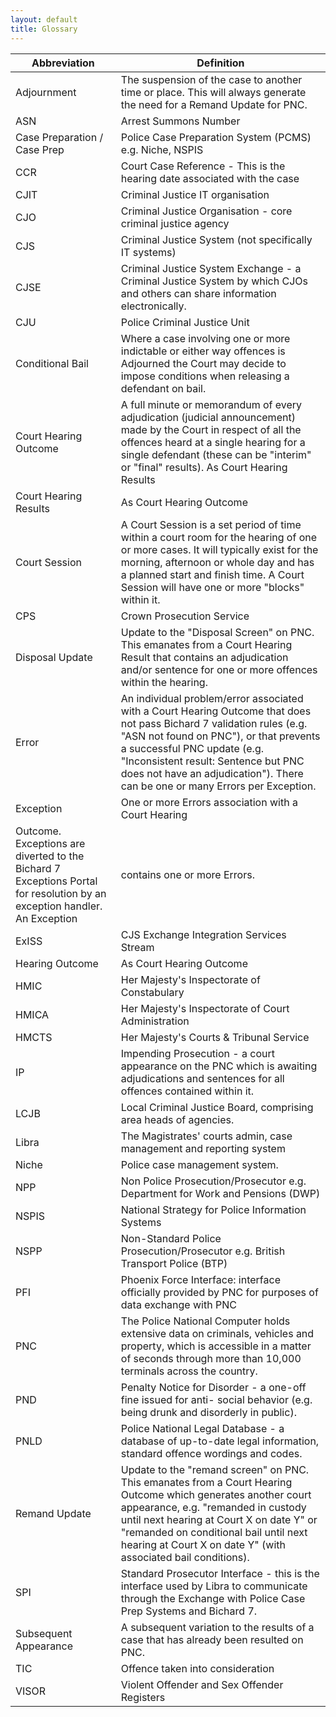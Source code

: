 ```yaml
---
layout: default
title: Glossary
---
```


| Abbreviation | Definition |
|--------------|------------|
Adjournment | The suspension of the case to another time or place. This will always generate the need for a Remand Update for PNC. |
| ASN | Arrest Summons Number |
| Case Preparation / Case Prep | Police Case Preparation System (PCMS) e.g. Niche, NSPIS |
| CCR | Court Case Reference - This is the hearing date associated with the case |
| CJIT | Criminal Justice IT organisation |
| CJO | Criminal Justice Organisation - core criminal justice agency |
| CJS | Criminal Justice System (not specifically IT systems) |
| CJSE | Criminal Justice System Exchange - a Criminal Justice System by which CJOs and others can share information electronically.
| CJU | Police Criminal Justice Unit |
| Conditional Bail | Where a case involving one or more indictable or either way offences is Adjourned the Court may decide to impose conditions when releasing a defendant on bail.
| Court Hearing Outcome | A full minute or memorandum of every adjudication (judicial announcement) made by the Court in respect of all the offences heard at a single hearing for a single defendant (these can be "interim" or "final" results). As Court Hearing Results
| Court Hearing Results | As Court Hearing Outcome |
| Court Session | A Court Session is a set period of time within a court room for the hearing of one or more cases. It will typically exist for the morning, afternoon or whole day and has a planned start and finish time. A Court Session will have one or more "blocks" within it.
| CPS | Crown Prosecution Service |
| Disposal Update | Update to the "Disposal Screen" on PNC. This emanates from a Court Hearing Result that contains an adjudication and/or sentence for one or more offences within the hearing.
| Error | An individual problem/error associated with a Court Hearing Outcome that does not pass Bichard 7 validation rules (e.g. "ASN not found on PNC"), or that prevents a successful PNC update (e.g. "Inconsistent result: Sentence but PNC does not have an adjudication"). There can be one or many Errors per Exception.
| Exception | One or more Errors association with a Court Hearing |
| Outcome. Exceptions are diverted to the Bichard 7 Exceptions Portal for resolution by an exception handler. An Exception  |contains one or more Errors.
| ExISS | CJS Exchange Integration Services Stream |
| Hearing Outcome | As Court Hearing Outcome |
| HMIC | Her Majesty's Inspectorate of Constabulary |
| HMICA | Her Majesty's Inspectorate of Court Administration |
| HMCTS | Her Majesty's Courts & Tribunal Service |
| IP | Impending Prosecution - a court appearance on the PNC which is awaiting adjudications and sentences for all offences contained within it.
| LCJB | Local Criminal Justice Board, comprising area heads of agencies. |
| Libra | The Magistrates' courts admin, case management and reporting system |
| Niche | Police case management system. |
| NPP | Non Police Prosecution/Prosecutor e.g. Department for Work and Pensions (DWP) |
| NSPIS | National Strategy for Police Information Systems |
| NSPP | Non-Standard Police Prosecution/Prosecutor e.g. British Transport Police (BTP) |
| PFI | Phoenix Force Interface: interface officially provided by PNC for purposes of data exchange with PNC |
| PNC | The Police National Computer holds extensive data on criminals, vehicles and property, which is accessible in a matter of seconds through more than 10,000 terminals across the country.
| PND | Penalty Notice for Disorder - a one-off fine issued for anti- social behavior (e.g. being drunk and disorderly in public). |
| PNLD | Police National Legal Database - a database of up-to-date legal information, standard offence wordings and codes. |
| Remand Update | Update to the "remand screen" on PNC. This emanates from a Court Hearing Outcome which generates another court appearance, e.g. "remanded in custody until next hearing at Court X on date Y" or "remanded on conditional bail until next hearing at Court X on date Y" (with associated bail conditions).
| SPI | Standard Prosecutor Interface - this is the interface used by Libra to communicate through the Exchange with Police Case Prep Systems and Bichard 7.
| Subsequent Appearance | A subsequent variation to the results of a case that has already been resulted on PNC. |
| TIC | Offence taken into consideration |
| VISOR | Violent Offender and Sex Offender Registers |
